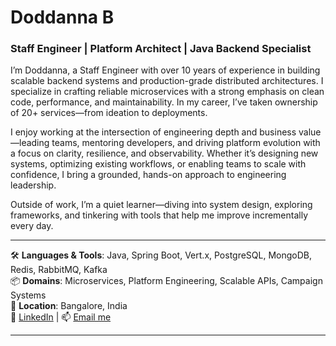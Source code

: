 # Doddanna B

### Staff Engineer | Platform Architect | Java Backend Specialist

I’m Doddanna, a Staff Engineer with over 10 years of experience in building scalable backend systems and production-grade distributed architectures. I specialize in crafting reliable microservices with a strong emphasis on clean code, performance, and maintainability. In my career, I’ve taken ownership of 20+ services—from ideation to deployments.

I enjoy working at the intersection of engineering depth and business value—leading teams, mentoring developers, and driving platform evolution with a focus on clarity, resilience, and observability. Whether it’s designing new systems, optimizing existing workflows, or enabling teams to scale with confidence, I bring a grounded, hands-on approach to engineering leadership.

Outside of work, I’m a quiet learner—diving into system design, exploring frameworks, and tinkering with tools that help me improve incrementally every day.

---

🛠 **Languages & Tools**: Java, Spring Boot, Vert.x, PostgreSQL, MongoDB, Redis, RabbitMQ, Kafka  
📦 **Domains**: Microservices, Platform Engineering, Scalable APIs, Campaign Systems  
📍 **Location**: Bangalore, India  
🔗 [LinkedIn](https://www.linkedin.com/in/doddanna/) | 📫 [Email me](mailto:doddannab17@gmail.com)

---
